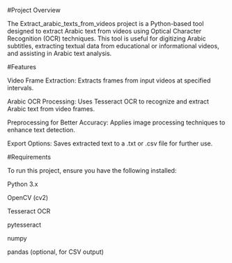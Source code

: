 #Project Overview

The Extract_arabic_texts_from_videos project is a Python-based tool designed to extract Arabic text from videos using Optical Character Recognition (OCR) techniques. This tool is useful for digitizing Arabic subtitles, extracting textual data from educational or informational videos, and assisting in Arabic text analysis.

#Features

Video Frame Extraction: Extracts frames from input videos at specified intervals.

Arabic OCR Processing: Uses Tesseract OCR to recognize and extract Arabic text from video frames.

Preprocessing for Better Accuracy: Applies image processing techniques to enhance text detection.

Export Options: Saves extracted text to a .txt or .csv file for further use.

#Requirements

To run this project, ensure you have the following installed:

Python 3.x

OpenCV (cv2)

Tesseract OCR

pytesseract

numpy

pandas (optional, for CSV output)
